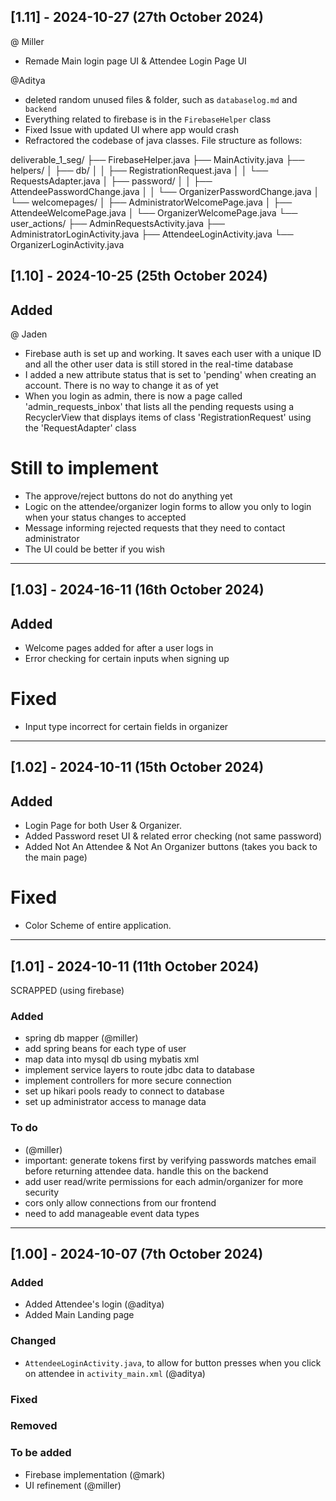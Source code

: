 


## [1.11] - 2024-10-27 (27th October 2024) 

@ Miller 
  - Remade Main login page UI & Attendee Login Page UI

@Aditya
  - deleted random unused files & folder, such as `databaselog.md`  and  ` backend`
  - Everything related to firebase is in the `FirebaseHelper` class
  - Fixed Issue with updated UI where app would crash 
  - Refractored the codebase of java classes. File structure as follows: 


deliverable_1_seg/
├── FirebaseHelper.java
├── MainActivity.java
├── helpers/
│   ├── db/
│   │   ├── RegistrationRequest.java
│   │   └── RequestsAdapter.java
│   ├── password/
│   │   ├── AttendeePasswordChange.java
│   │   └── OrganizerPasswordChange.java
│   └── welcomepages/
│       ├── AdministratorWelcomePage.java
│       ├── AttendeeWelcomePage.java
│       └── OrganizerWelcomePage.java
└── user_actions/
    ├── AdminRequestsActivity.java
    ├── AdministratorLoginActivity.java
    ├── AttendeeLoginActivity.java
    └── OrganizerLoginActivity.java



## [1.10] - 2024-10-25 (25th October 2024) 

## Added 

@ Jaden 
- Firebase auth is set up and working. It saves each user with a unique ID and all the other user data is still stored in the real-time database
- I added a new attribute status that is set to 'pending' when creating an account. There is no way to change it as of yet
- When you login as admin, there is now a page called 'admin_requests_inbox' that lists all the pending requests using a RecyclerView that displays items of class 'RegistrationRequest' using the 'RequestAdapter' class


# Still to implement 
- The approve/reject buttons do not do anything yet
- Logic on the attendee/organizer login forms to allow you only to login when your status changes to accepted
- Message informing rejected requests that they need to contact administrator
- The UI could be better if you wish
  


---

## [1.03] - 2024-16-11 (16th October 2024) 

## Added 
- Welcome pages added for after a user logs in
- Error checking for certain inputs when signing up

# Fixed 
- Input type incorrect for certain fields in organizer


---


## [1.02] - 2024-10-11 (15th October 2024) 

## Added 
 - Login Page for both User & Organizer.
 - Added Password reset UI & related error checking (not same password)
 - Added Not An Attendee & Not An Organizer buttons (takes you back to the main page) 

# Fixed 
- Color Scheme of entire application.


---


## [1.01] - 2024-10-11 (11th October 2024) 

SCRAPPED (using firebase) 

### Added
  - spring db mapper (@miller)
  - add spring beans for each type of user
  - map data into mysql db using mybatis xml
  - implement service layers to route jdbc data to database
  - implement controllers for more secure connection
  - set up hikari pools ready to connect to database
  - set up administrator access to manage data

### To do
  - (@miller)
  - important: generate tokens first by verifying passwords matches email before returning attendee data. handle this on the backend
  - add user read/write permissions for each admin/organizer for more security
  - cors only allow connections from our frontend
  - need to add manageable event data types

---

## [1.00] - 2024-10-07 (7th October 2024) 

### Added
  - Added Attendee's login (@aditya)
  - Added Main Landing page

### Changed
  - `AttendeeLoginActivity.java`, to allow for button presses when you click on attendee in `activity_main.xml` (@aditya)
    
### Fixed


### Removed


### To be added
  - Firebase implementation (@mark)
  - UI refinement (@miller) 
